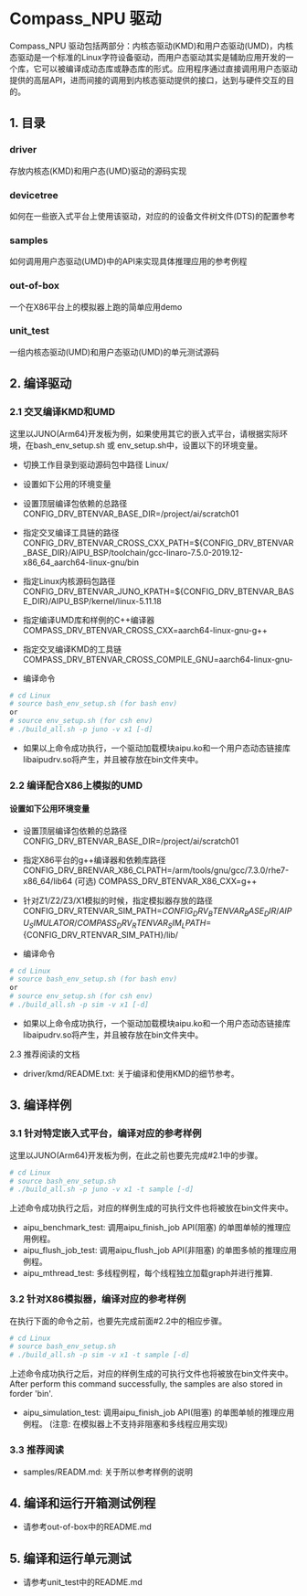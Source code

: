 # Compass_NPU 驱动
Compass_NPU 驱动包括两部分：内核态驱动(KMD)和用户态驱动(UMD)，内核态驱动是一个标准的Linux字符设备驱动，而用户态驱动其实是辅助应用开发的一个库，它可以被编译成动态库或静态库的形式。应用程序通过直接调用用户态驱动提供的高层API，进而间接的调用到内核态驱动提供的接口，达到与硬件交互的目的。

## 1. 目录
### driver
存放内核态(KMD)和用户态(UMD)驱动的源码实现
### devicetree
如何在一些嵌入式平台上使用该驱动，对应的的设备文件树文件(DTS)的配置参考
### samples
如何调用用户态驱动(UMD)中的API来实现具体推理应用的参考例程
### out-of-box
一个在X86平台上的模拟器上跑的简单应用demo
### unit_test
一组内核态驱动(UMD)和用户态驱动(UMD)的单元测试源码

## 2. 编译驱动

### 2.1 交叉编译KMD和UMD
这里以JUNO(Arm64)开发板为例，如果使用其它的嵌入式平台，请根据实际环境，在bash_env_setup.sh 或 env_setup.sh中，设置以下的环境变量。

- 切换工作目录到驱动源码包中路径 Linux/

- 设置如下公用的环境变量

- 设置顶层编译包依赖的总路径
CONFIG_DRV_BTENVAR_BASE_DIR=/project/ai/scratch01

- 指定交叉编译工具链的路径
CONFIG_DRV_BTENVAR_CROSS_CXX_PATH=${CONFIG_DRV_BTENVAR_BASE_DIR}/AIPU_BSP/toolchain/gcc-linaro-7.5.0-2019.12-x86_64_aarch64-linux-gnu/bin

- 指定Linux内核源码包路径
CONFIG_DRV_BTENVAR_JUNO_KPATH=${CONFIG_DRV_BTENVAR_BASE_DIR}/AIPU_BSP/kernel/linux-5.11.18

- 指定编译UMD库和样例的C++编译器
COMPASS_DRV_BTENVAR_CROSS_CXX=aarch64-linux-gnu-g++

- 指定交叉编译KMD的工具链
COMPASS_DRV_BTENVAR_CROSS_COMPILE_GNU=aarch64-linux-gnu-

- 编译命令

```bash
# cd Linux
# source bash_env_setup.sh (for bash env)
or
# source env_setup.sh (for csh env)
# ./build_all.sh -p juno -v x1 [-d]
```

- 如果以上命令成功执行，一个驱动加载模块aipu.ko和一个用户态动态链接库libaipudrv.so将产生，并且被存放在bin文件夹中。

### 2.2 编译配合X86上模拟的UMD

#### 设置如下公用环境变量

- 设置顶层编译包依赖的总路径
CONFIG_DRV_BTENVAR_BASE_DIR=/project/ai/scratch01

- 指定X86平台的g++编译器和依赖库路径
CONFIG_DRV_BRENVAR_X86_CLPATH=/arm/tools/gnu/gcc/7.3.0/rhe7-x86_64/lib64 (可选)
COMPASS_DRV_BTENVAR_X86_CXX=g++

- 针对Z1/Z2/Z3/X1模拟的时候，指定模拟器存放的路径
CONFIG_DRV_RTENVAR_SIM_PATH=${CONFIG_DRV_BTENVAR_BASE_DIR}/AIPU_SIMULATOR/
COMPASS_DRV_RTENVAR_SIM_LPATH=${CONFIG_DRV_RTENVAR_SIM_PATH}/lib/

- 编译命令

```bash
# cd Linux
# source bash_env_setup.sh (for bash env)
or
# source env_setup.sh (for csh env)
# ./build_all.sh -p sim -v x1 [-d]
```

- 如果以上命令成功执行，一个驱动加载模块aipu.ko和一个用户态动态链接库libaipudrv.so将产生，并且被存放在bin文件夹中。

2.3 推荐阅读的文档

- driver/kmd/README.txt: 关于编译和使用KMD的细节参考。

## 3. 编译样例

### 3.1 针对特定嵌入式平台，编译对应的参考样例
这里以JUNO(Arm64)开发板为例，在此之前也要先完成#2.1中的步骤。

```bash
# cd Linux
# source bash_env_setup.sh
# ./build_all.sh -p juno -v x1 -t sample [-d]
```

上述命令成功执行之后，对应的样例生成的可执行文件也将被放在bin文件夹中。
- aipu_benchmark_test: 调用aipu_finish_job API(阻塞) 的单图单帧的推理应用例程。
- aipu_flush_job_test: 调用aipu_flush_job API(非阻塞) 的单图多帧的推理应用例程。
- aipu_mthread_test: 多线程例程，每个线程独立加载graph并进行推算.

### 3.2 针对X86模拟器，编译对应的参考样例
在执行下面的命令之前，也要先完成前面#2.2中的相应步骤。

```bash
# cd Linux
# source bash_env_setup.sh
# ./build_all.sh -p sim -v x1 -t sample [-d]
```

上述命令成功执行之后，对应的样例生成的可执行文件也将被放在bin文件夹中。
After perform this command successfully, the samples are also stored in forder 'bin'.
- aipu_simulation_test: 调用aipu_finish_job API(阻塞) 的单图单帧的推理应用例程。
(注意: 在模拟器上不支持非阻塞和多线程应用实现)

### 3.3 推荐阅读

- samples/READM.md: 关于所以参考样例的说明

## 4. 编译和运行开箱测试例程

- 请参考out-of-box中的README.md

## 5. 编译和运行单元测试

- 请参考unit_test中的README.md